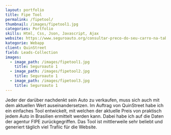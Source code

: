 ```yaml
---
layout: portfolio
title: Fipe Tool
permalink: /fipetool/
thumbnail: /images/fipetool1.jpg
categories: Portfolio 
skills: Html, Css, Json, Javascript, Ajax
website: https://www.seguroauto.org/consultar-preco-do-seu-carro-na-tabela-fipe/
kategorie: Webapp
client: QuinStreet
field: Leads-Collection
images:
  - image_path: /images/fipetool1.jpg
    title: Seguroauto 1
  - image_path: /images/fipetool2.jpg
    title: Seguroauto 1
  - image_path: /images/fipetool3.jpg
    title: Seguroauto 1
---
```


Jeder der darüber nachdenkt sein Auto zu verkaufen, muss sich auch mit dem aktuellen Wert auseinandersetzen. Im Auftrag von QuinStreet habe ich ein einfaches Tool entwickelt, mit welchen der aktuelle Preis von praktisch jedem Auto in Brasilien ermittelt werden kann. Dabei habe ich auf die Daten der agentur FIPE zurückgegriffen. Das Tool ist mittlerweile sehr beliebt und generiert täglich viel Trafiic für die Website.
